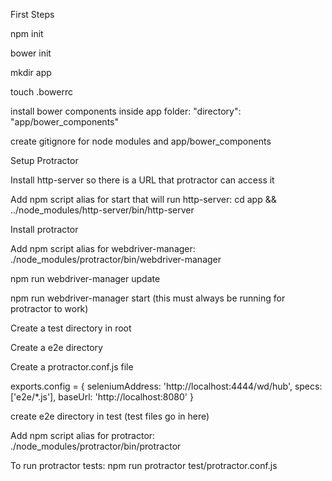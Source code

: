 First Steps

npm init

bower init

mkdir app

touch .bowerrc

install bower components inside app folder: "directory": "app/bower_components"

create gitignore for node modules and app/bower_components

Setup Protractor

Install http-server so there is a URL that protractor can access it

Add npm script alias for start that will run http-server: cd app && ../node_modules/http-server/bin/http-server

Install protractor

Add npm script alias for webdriver-manager: ./node_modules/protractor/bin/webdriver-manager

npm run webdriver-manager update

npm run webdriver-manager start (this must always be running for protractor to work)

Create a test directory in root

Create a e2e directory

Create a protractor.conf.js file

exports.config = {
  seleniumAddress: 'http://localhost:4444/wd/hub',
  specs: ['e2e/*.js'],
  baseUrl: 'http://localhost:8080'
}

create e2e directory in test (test files go in here)

Add npm script alias for protractor: ./node_modules/protractor/bin/protractor

To run protractor tests: npm run protractor test/protractor.conf.js
